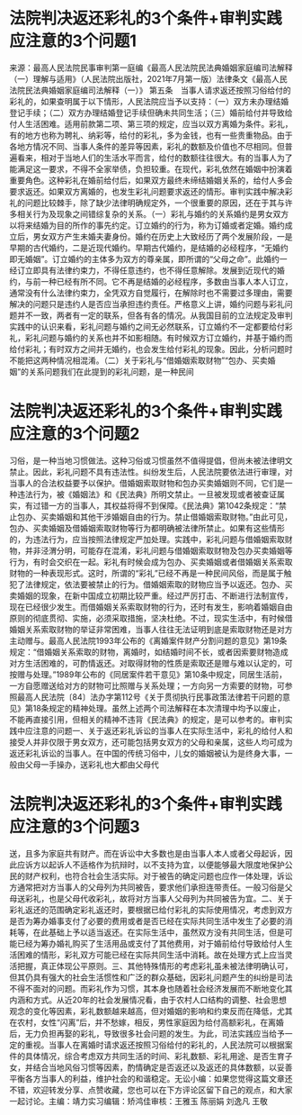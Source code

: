 # 法院判决返还彩礼的3个条件+审判实践应注意的3个问题1

来源：最高人民法院民事审判第一庭编《最高人民法院民法典婚姻家庭编司法解释（一）理解与适用》（人民法院出版社，2021年7月第一版）法律条文《最高人民法院民法典婚姻家庭编司法解释（一）》 第五条　当事人请求返还按照习俗给付的彩礼的，如果查明属于以下情形，人民法院应当予以支持：（一）双方未办理结婚登记手续；（二）双方办理结婚登记手续但确未共同生活；（三）婚前给付并导致给付人生活困难。适用前款第二项、第三项的规定，应当以双方离婚为条件。彩礼，有的地方也称为聘礼、纳彩等，给付的彩礼，多为金钱，也有一些贵重物品。由于各地方情况不同、当事人条件的差异等因素，彩礼的数额及价值也不尽相同。但普遍看来，相对于当地人们的生活水平而言，给付的数额往往很大。有的当事人为了能满足这一要求，不得不全家举债，负担较重。在现代，彩礼依然在婚姻中扮演着重要角色。这种彩礼在婚前给付后，如果双方最终未缔结婚姻关系的，给付人多会要求返还。如果双方离婚的，也发生彩礼问题要求返还的情形。审判实践中解决彩礼的问题比较棘手，除了缺少法律明确规定外，一个很重要的原因，还在于其与许多相关行为及现象之间错综复杂的关系。（一）彩礼与婚约的关系婚约是男女双方以将来结婚为目的所作的事先约定。订立婚约的行为，称为订婚或者定婚。婚约成立后，男女双方产生未婚夫妻身份。婚约在历史上大致经历了两个发展阶段，一是早期的古代婚约，二是近现代婚约。早期古代婚约，是结婚的必经程序，“无婚约即无婚姻”。订立婚约的主体多为双方的尊亲属，即所谓的“父母之命”。此婚约一经订立即具有法律约束力，不得任意违约，也不得任意解除。发展到近现代的婚约，与前一种已经有所不同。它不再是结婚的必经程序，多数由当事人本人订立，通常没有什么法律约束力，全凭双方自觉履行，在解除时也不需要过多理由，需要解决的问题只是违约人是否应当承担违约责任。严格意义上讲，婚约问题与彩礼问题并不一致，两者有一定的联系，但各有各的情况。从我国目前的立法规定及审判实践中的认识来看，彩礼问题与婚约之间无必然联系，订立婚约不一定都要给付彩礼，彩礼问题与婚约的关系也并不如影相随。有时候双方订立婚约，并基于婚约而给付彩礼；有时双方之间并无婚约，也会发生给付彩礼的现象。因此，分析问题时不能把这两种情况相混淆。（二）关于彩礼与“借婚姻索取财物”“包办、买卖婚姻”的关系问题我们在此提到的彩礼问题，是一种民间

# 法院判决返还彩礼的3个条件+审判实践应注意的3个问题2

习俗，是一种当地习惯做法。这种习俗或习惯虽然不值得提倡，但尚未被法律明文禁止。因此，彩礼问题不具有违法性。纠纷发生后，人民法院要依法进行审理，对当事人的合法权益要予以保护。借婚姻索取财物和包办买卖婚姻则不同，它们是一种违法行为，被《婚姻法》和《民法典》所明文禁止。一旦被发现或者被查证属实，有过错一方的当事人，其权益将得不到保障。《民法典》第1042条规定：“禁止包办、买卖婚姻和其他干涉婚姻自由的行为。禁止借婚姻索取财物。”由此可见，包办、买卖婚姻及借婚姻索取财物等行为都明确被法律所禁止。如果有这些情形的，为违法行为，应当按照法律规定严加处理。实践中，彩礼问题与借婚姻索取财物，并非泾渭分明，可能存在混淆，彩礼问题与借婚姻索取财物及包办买卖婚姻等行为，有时会交织在一起。彩礼有时候会成为包办、买卖婚姻或者借婚姻关系索取财物的一种表现形式。这时，所谓的“彩礼”已经不再是一种民间风俗，而是属于触犯了法律规定，依法要被禁止的行为。借婚姻索取的财物应当予以返还。包办、买卖婚姻的现象，在新中国成立初期比较严重。经过严厉打击、不断进行法制宣传，现在已经很少发生。而借婚姻关系索取财物的行为，还时有发生，影响着婚姻自由原则的彻底贯彻、实施，必须采取措施，坚决杜绝。不过，现实生活中，有时候借婚姻关系索取财物的举证非常困难，当事人往往无法证明到底是索取财物还是对方主动赠与。最高人民法院1993年公布的《离婚案件财产分割问题的意见》第19条规定：“借婚姻关系索取的财物，离婚时，如结婚时间不长，或者因索要财物造成对方生活困难的，可酌情返还。对取得财物的性质是索取还是赠与难以认定的，可按赠与处理。”1989年公布的《同居案件若干意见》第10条中规定，同居生活前，一方自愿赠送给对方的财物可比照赠与关系处理；一方向另一方索要的财物，可参照最高人民法院〔84〕法办字第112号《关于贯彻执行民事政策法律若干问题的意见》第18条规定的精神处理。虽然上述两个司法解释在本次清理中均予以废止，不能再直接引用，但相关的精神不违背《民法典》的规定，是可以参考的。审判实践中应注意的问题一、关于返还彩礼诉讼的当事人在实际生活中，彩礼的给付人和接受人并非仅限于男女双方，还可能包括男女双方的父母和亲属，这些人均可成为返还彩礼诉讼的当事人。在中国的传统习俗中，儿女的婚姻被认为是终身大事，一般由父母一手操办，送彩礼也大都由父母代

# 法院判决返还彩礼的3个条件+审判实践应注意的3个问题3

送，且多为家庭共有财产。而在诉讼中大多数也是由当事人本人或者父母起诉，因此应诉方以起诉人不适格作为抗辩时，以不支持为宜，以便能够最大限度地保护公民的财产权利，也符合社会生活实际。对于被告的确定问题也应作一体处理，诉讼方通常把对方当事人的父母列为共同被告，要求他们承担连带责任。一般习俗是父母送彩礼，也是父母代收彩礼，故将对方当事人父母列为共同被告为宜。二、关于彩礼返还的范围确定彩礼返还时，要根据已给付彩礼的实际使用情况，考虑到双方是否为筹办婚事支付了必要的费用或者是否已经在实际共同生活中发生了必要的消耗等，在此基础上予以适当返还。在实际生活中，虽然双方没有共同生活，但是可能已经为筹办婚礼购买了生活用品或支付了其他费用，对于婚前给付导致给付人生活困难的情形，彩礼双方可能已经在实际共同生活中消耗。故在处理方式上应当灵活把握，真正体现公平原则。三、其他特殊情形的考虑彩礼虽未被法律明确认可，但其仍具有强大的社会生活惯性和广泛的群众基础，因彩礼问题产生的纠纷是司法不得不面对的问题。而彩礼作为习惯，其本身也随着社会经济发展而不断地变化其内涵和方式。从近20年的社会发展情况看，由于农村人口结构的调整、社会思想观念的变化等因素，彩礼数额越来越高，但对婚姻的影响和约束反而在降低，尤其在农村，女性“闪离”后，并不愁嫁，相反，男性家庭因为给付高额彩礼，在离婚后，无力负担再娶的彩礼，导致很多社会问题的发生。为此，司法实践应当给予一定的重视。当事人在离婚时请求返还按照习俗给付的彩礼的，人民法院可以根据案件的具体情况，综合考虑双方共同生活的时间、彩礼数额、彩礼用途、是否生育子女，并结合当地风俗习惯等因素，酌情确定是否返还以及返还的具体数额，以妥善平衡各方当事人的利益，维护社会的和谐稳定。无讼小编：如果您觉得这篇文章还不错，欢迎转发分享、点赞收藏，您也可以在下方评论区留下自己的观点，和大家一起讨论。主编：靖力实习编辑：矫鸿佳审核：王雅玉 陈丽娟 刘逸凡 王敬

